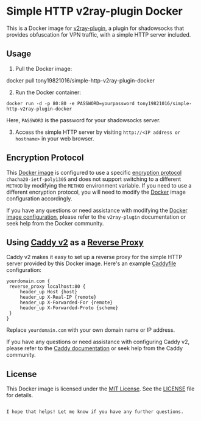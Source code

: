 # Simple HTTP v2ray-plugin Docker

This is a Docker image for [v2ray-plugin](https://github.com/shadowsocks/v2ray-plugin), a plugin for shadowsocks that provides obfuscation for VPN traffic, with a simple HTTP server included.

## Usage

1. Pull the Docker image:

docker pull tony19821016/simple-http-v2ray-plugin-docker


2. Run the Docker container:

```
docker run -d -p 80:80 -e PASSWORD=yourpassword tony19821016/simple-http-v2ray-plugin-docker
````

Here, `PASSWORD` is the password for your shadowsocks server.

3. Access the simple HTTP server by visiting `http://<IP address or hostname>` in your web browser.

## Encryption Protocol

This [Docker image](poe://www.poe.com/_api/key_phrase?phrase=Docker%20image&prompt=Tell%20me%20more%20about%20Docker%20image.) is configured to use a specific [encryption protocol](poe://www.poe.com/_api/key_phrase?phrase=encryption%20protocol&prompt=Tell%20me%20more%20about%20encryption%20protocol.) `chacha20-ietf-poly1305` and does not support switching to a different `METHOD` by modifying the `METHOD` environment variable. If you need to use a different encryption protocol, you will need to modify the [Docker](poe://www.poe.com/_api/key_phrase?phrase=Docker&prompt=Tell%20me%20more%20about%20Docker.) image configuration accordingly.

If you have any questions or need assistance with modifying the [Docker image configuration](poe://www.poe.com/_api/key_phrase?phrase=Docker%20image%20configuration&prompt=Tell%20me%20more%20about%20Docker%20image%20configuration.), please refer to the `v2ray-plugin` documentation or seek help from the Docker community.

## Using [Caddy v2](poe://www.poe.com/_api/key_phrase?phrase=Caddy%20v2&prompt=Tell%20me%20more%20about%20Caddy%20v2.) as a [Reverse Proxy](poe://www.poe.com/_api/key_phrase?phrase=Reverse%20Proxy&prompt=Tell%20me%20more%20about%20Reverse%20Proxy.)

Caddy v2 makes it easy to set up a reverse proxy for the simple HTTP server provided by this Docker image. Here's an example [Caddyfile](poe://www.poe.com/_api/key_phrase?phrase=Caddyfile&prompt=Tell%20me%20more%20about%20Caddyfile.) configuration:

```
yourdomain.com {
 reverse_proxy localhost:80 {
     header_up Host {host}
     header_up X-Real-IP {remote}
     header_up X-Forwarded-For {remote}
     header_up X-Forwarded-Proto {scheme}
 }
}
```

Replace `yourdomain.com` with your own domain name or IP address.

If you have any questions or need assistance with configuring Caddy v2, please refer to the [Caddy documentation](poe://www.poe.com/_api/key_phrase?phrase=Caddy%20documentation&prompt=Tell%20me%20more%20about%20Caddy%20documentation.) or seek help from the Caddy community.

## License

This Docker image is licensed under the [MIT License](poe://www.poe.com/_api/key_phrase?phrase=MIT%20License&prompt=Tell%20me%20more%20about%20MIT%20License.). See the [LICENSE](LICENSE) file for details.
```

I hope that helps! Let me know if you have any further questions.
